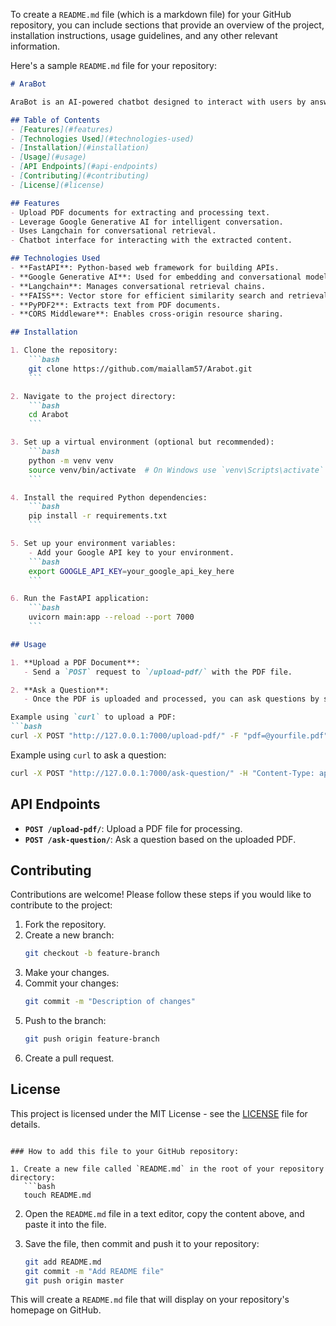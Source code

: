 To create a `README.md` file (which is a markdown file) for your GitHub repository, you can include sections that provide an overview of the project, installation instructions, usage guidelines, and any other relevant information.

Here's a sample `README.md` file for your repository:

```markdown
# AraBot

AraBot is an AI-powered chatbot designed to interact with users by answering questions based on provided PDF documents. It leverages FastAPI as the backend, Google Generative AI for natural language processing, and Langchain for handling conversational retrieval.

## Table of Contents
- [Features](#features)
- [Technologies Used](#technologies-used)
- [Installation](#installation)
- [Usage](#usage)
- [API Endpoints](#api-endpoints)
- [Contributing](#contributing)
- [License](#license)

## Features
- Upload PDF documents for extracting and processing text.
- Leverage Google Generative AI for intelligent conversation.
- Uses Langchain for conversational retrieval.
- Chatbot interface for interacting with the extracted content.

## Technologies Used
- **FastAPI**: Python-based web framework for building APIs.
- **Google Generative AI**: Used for embedding and conversational models.
- **Langchain**: Manages conversational retrieval chains.
- **FAISS**: Vector store for efficient similarity search and retrieval.
- **PyPDF2**: Extracts text from PDF documents.
- **CORS Middleware**: Enables cross-origin resource sharing.

## Installation

1. Clone the repository:
    ```bash
    git clone https://github.com/maiallam57/Arabot.git
    ```

2. Navigate to the project directory:
    ```bash
    cd Arabot
    ```

3. Set up a virtual environment (optional but recommended):
    ```bash
    python -m venv venv
    source venv/bin/activate  # On Windows use `venv\Scripts\activate`
    ```

4. Install the required Python dependencies:
    ```bash
    pip install -r requirements.txt
    ```

5. Set up your environment variables:
    - Add your Google API key to your environment.
    ```bash
    export GOOGLE_API_KEY=your_google_api_key_here
    ```

6. Run the FastAPI application:
    ```bash
    uvicorn main:app --reload --port 7000
    ```

## Usage

1. **Upload a PDF Document**:
   - Send a `POST` request to `/upload-pdf/` with the PDF file.

2. **Ask a Question**:
   - Once the PDF is uploaded and processed, you can ask questions by sending a `POST` request to `/ask-question/`.

Example using `curl` to upload a PDF:
```bash
curl -X POST "http://127.0.0.1:7000/upload-pdf/" -F "pdf=@yourfile.pdf"
```

Example using `curl` to ask a question:
```bash
curl -X POST "http://127.0.0.1:7000/ask-question/" -H "Content-Type: application/json" -d '{"question": "What is the summary?"}'
```

## API Endpoints

- **`POST /upload-pdf/`**: Upload a PDF file for processing.
- **`POST /ask-question/`**: Ask a question based on the uploaded PDF.

## Contributing

Contributions are welcome! Please follow these steps if you would like to contribute to the project:

1. Fork the repository.
2. Create a new branch:
    ```bash
    git checkout -b feature-branch
    ```
3. Make your changes.
4. Commit your changes:
    ```bash
    git commit -m "Description of changes"
    ```
5. Push to the branch:
    ```bash
    git push origin feature-branch
    ```
6. Create a pull request.

## License

This project is licensed under the MIT License - see the [LICENSE](LICENSE) file for details.
```

### How to add this file to your GitHub repository:

1. Create a new file called `README.md` in the root of your repository directory:
   ```bash
   touch README.md
   ```

2. Open the `README.md` file in a text editor, copy the content above, and paste it into the file.

3. Save the file, then commit and push it to your repository:
   ```bash
   git add README.md
   git commit -m "Add README file"
   git push origin master
   ```

This will create a `README.md` file that will display on your repository's homepage on GitHub.

